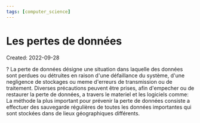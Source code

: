 ```yaml
---
tags: [computer_science] 
---
```

# Les pertes de données
Created: 2022-09-28

?
La perte de données désigne une situation dans laquelle des données sont perdues ou détruites en raison d'une défaillance du système, d'une negligence de stockages ou meme d'erreurs de transmission ou de traitement.
Diverses précautions peuvent être prises, afin d'empecher ou de restaurer la perte de données, a travers le materiel et les logiciels comme:
La méthode la plus important pour prévenir la perte de données consiste a effectuer des sauvegarde régulières de toutes les données importantes qui sont stockées dans de lieux géographiques différents.
<!--SR:!2025-03-06,504,230-->